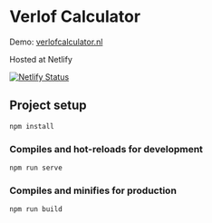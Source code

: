 # Verlof Calculator

Demo: [verlofcalculator.nl](https://verlofcalculator.nl/)

Hosted at Netlify 

[![Netlify Status](https://api.netlify.com/api/v1/badges/1fbf01da-4e68-4ee9-a6d7-2398d8832695/deploy-status)](https://app.netlify.com/sites/exquisite-pony-502b40/deploys)

## Project setup
```
npm install
```

### Compiles and hot-reloads for development
```
npm run serve
```

### Compiles and minifies for production
```
npm run build
```
